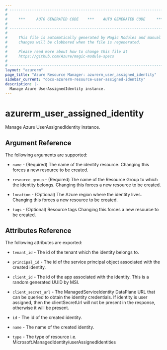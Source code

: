 ```yaml
---
# ----------------------------------------------------------------------------
#
#     ***     AUTO GENERATED CODE    ***    AUTO GENERATED CODE     ***
#
# ----------------------------------------------------------------------------
#
#     This file is automatically generated by Magic Modules and manual
#     changes will be clobbered when the file is regenerated.
#
#     Please read more about how to change this file at
#     https://github.com/Azure/magic-module-specs
#
# ----------------------------------------------------------------------------
layout: "azurerm"
page_title: "Azure Resource Manager: azurerm_user_assigned_identity"
sidebar_current: "docs-azurerm-resource-user-assigned-identity"
description: |-
  Manage Azure UserAssignedIdentity instance.
---
```


# azurerm_user_assigned_identity

Manage Azure UserAssignedIdentity instance.


## Argument Reference

The following arguments are supported:

* `name` - (Required) The name of the identity resource. Changing this forces a new resource to be created.

* `resource_group` - (Required) The name of the Resource Group to which the identity belongs. Changing this forces a new resource to be created.

* `location` - (Optional) The Azure region where the identity lives. Changing this forces a new resource to be created.

* `tags` - (Optional) Resource tags Changing this forces a new resource to be created.

## Attributes Reference

The following attributes are exported:

* `tenant_id` - The id of the tenant which the identity belongs to.

* `principal_id` - The id of the service principal object associated with the created identity.

* `client_id` - The id of the app associated with the identity. This is a random generated UUID by MSI.

* `client_secret_url` - The ManagedServiceIdentity DataPlane URL that can be queried to obtain the identity credentials. If identity is user assigned, then the clientSecretUrl will not be present in the response, otherwise it will be present.

* `id` - The id of the created identity.

* `name` - The name of the created identity.

* `type` - The type of resource i.e. Microsoft.ManagedIdentity/userAssignedIdentities

